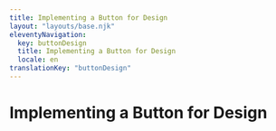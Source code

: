 ```yaml
---
title: Implementing a Button for Design
layout: "layouts/base.njk"
eleventyNavigation:
  key: buttonDesign
  title: Implementing a Button for Design
  locale: en
translationKey: "buttonDesign"
---
```


# Implementing a Button for Design

